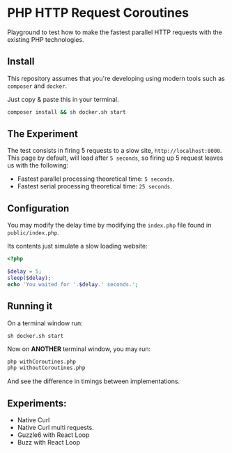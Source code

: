 # PHP HTTP Request Coroutines

Playground to test how to make the fastest parallel HTTP requests with the existing PHP technologies.


## Install

This repository assumes that you're developing using modern tools such as `composer` and `docker`.

Just copy & paste this in your terminal. 

```sh
composer install && sh docker.sh start
```

## The Experiment

The test consists in firing 5 requests to a slow site, `http://localhost:8000`.  This page by default, will load after `5 seconds`, so firing up 5 request leaves us with the following:

- Fastest parallel processing theoretical time: `5 seconds`.
- Fastest serial processing theoretical time: `25 seconds`.


## Configuration

You may modify the delay time by modifying the `index.php` file found in `public/index.php`.

Its contents just simulate a slow loading website:

```php
<?php

$delay = 5;
sleep($delay);
echo 'You waited for '.$delay.' seconds.'; 
```

## Running it

On a terminal window run: 

```
sh docker.sh start
```

Now on **ANOTHER** terminal window, you may run: 

```sh
php withCoroutines.php
php withoutCoroutines.php
```

And see the difference in timings between implementations. 

## Experiments: 

- Native Curl
- Native Curl multi requests.
- Guzzle6 with React Loop
- Buzz with React Loop
